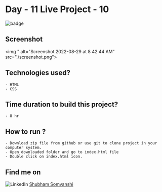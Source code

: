# Day - 11 Live Project - 10

![badge](https://img.shields.io/badge/Webdev-Day--10-red)

## Screenshot

<img " alt="Screenshot 2022-08-29 at 8 42 44 AM" src="./screenshot.png">


## Technologies used?

    - HTML
    - CSS

## Time duration to build this project?

    - 8 hr

## How to run ?

    - Download zip file from github or use git to clone project in your computer system.
    - Open downloaded folder and go to index.html file
    - Double click on index.html icon.

## Find me on

![LinkedIn](https://img.shields.io/badge/LinkedIn-Connect-green) [Shubham Somvanshi](https://www.linkedin.com/in/shubham-somvanshi-778193135/)



    
